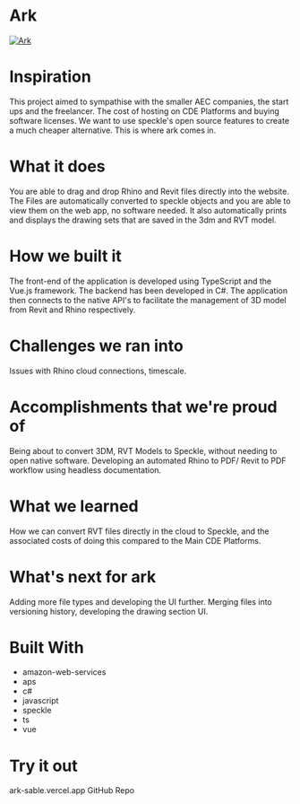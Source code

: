 # Ark


[![Ark](https://img.youtube.com/vi/oC_WveC5xro/0.jpg)](https://www.youtube.com/watch?v=oC_WveC5xro)

# Inspiration
This project aimed to sympathise with the smaller AEC companies, the start ups and the freelancer. The cost of hosting on CDE Platforms and buying software licenses. We want to use speckle's open source features to create a much cheaper alternative. This is where ark comes in.

# What it does
You are able to drag and drop Rhino and Revit files directly into the website. The Files are automatically converted to speckle objects and you are able to view them on the web app, no software needed. It also automatically prints and displays the drawing sets that are saved in the 3dm and RVT model.

# How we built it
The front-end of the application is developed using TypeScript and the Vue.js framework. The backend has been developed in C#. The application then connects to the native API's to facilitate the management of 3D model from Revit and Rhino respectively.

# Challenges we ran into
Issues with Rhino cloud connections, timescale.

# Accomplishments that we're proud of
Being about to convert 3DM, RVT Models to Speckle, without needing to open native software. Developing an automated Rhino to PDF/ Revit to PDF workflow using headless documentation.

# What we learned
How we can convert RVT files directly in the cloud to Speckle, and the associated costs of doing this compared to the Main CDE Platforms.

# What's next for ark
Adding more file types and developing the UI further. Merging files into versioning history, developing the drawing section UI.

# Built With
- amazon-web-services
- aps
- c#
- javascript
- speckle
- ts
- vue

# Try it out
 ark-sable.vercel.app
 GitHub Repo
